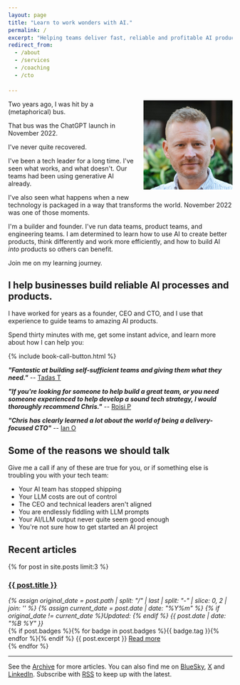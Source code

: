 ```yaml
---
layout: page
title: "Learn to work wonders with AI."
permalink: /
excerpt: "Helping teams deliver fast, reliable and profitable AI products and processes."
redirect_from:
  - /about
  - /services
  - /coaching
  - /cto

---
```


<img alt='Chris Parsons' src='/assets/img/chris-headshot-2022-cropped.jpg' class='rounded-lg' style='margin: 0 0 1em 1em; float: right; width:200px'/>

Two years ago, I was hit by a (metaphorical) bus.

That bus was the ChatGPT launch in November 2022.

I've never quite recovered.

I've been a tech leader for a long time. I've seen what works, and what doesn't. Our teams had been using generative AI already.

I've also seen what happens when a new technology is packaged in a way that transforms the world. November 2022 was one of those moments.

I'm a builder and founder. I've run data teams, product teams, and engineering teams. I am determined to learn how to use AI to create better products, think differently and work more efficiently, and how to build AI _into_ products so others can benefit.

Join me on my learning journey.

<script async data-uid="dadc23073e" src="https://chrismdp.kit.com/dadc23073e/index.js"></script>

## I help businesses build reliable AI processes and products.

I have worked for years as a founder, CEO and CTO, and I use that experience to guide teams to amazing AI products.

Spend thirty minutes with me, get some instant advice, and learn more about how I can help you:

{% include book-call-button.html %}

**_"Fantastic at building self-sufficient teams and giving them what they need."_** -- [Tadas T](https://www.linkedin.com/in/tamosauskas/)

**_"If you're looking for someone to help build a great team, or you need someone experienced to help develop a sound tech strategy, I would thoroughly recommend Chris."_** -- [Roisi P](https://www.linkedin.com/in/roisiproven/)

**_"Chris has clearly learned a lot about the world of being a delivery-focused CTO"_** -- [Ian O](https://www.linkedin.com/in/ianozsvald/)

<!--more-->

## Some of the reasons we should talk

Give me a call if any of these are true for you, or if something else is troubling you with your tech team:

- Your AI team has stopped shipping
- Your LLM costs are out of control
- The CEO and technical leaders aren't aligned
- You are endlessly fiddling with LLM prompts
- Your AI/LLM output never quite seem good enough
- You're not sure how to get started an AI project

## Recent articles

{% for post in site.posts limit:3 %}
   <div class="post-preview py-4">
   <h3><a href="{{ site.baseurl }}{{ post.url }}">{{ post.title }}</a></h3>

   <div style='font-style: italic' class="pb-1 post-date">
   {% assign original_date = post.path | split: "/" | last | split: "-" | slice: 0, 2 | join: '' %}
   {% assign current_date = post.date | date: "%Y%m" %}
   {% if original_date != current_date %}Updated: {% endif %}
   {{ post.date | date: "%B %Y" }}
   </div>
   {% if post.badges %}{% for badge in post.badges %}<span class="badge badge-{{ badge.type }}">{{ badge.tag }}</span>{% endfor %}{% endif %}
   {{ post.excerpt }}
   <a class='underline' href="{{ site.baseurl }}{{ post.url }}">Read more</a>
   </div>
{% endfor %}

<hr>

See the <a href="{{ site.baseurl }}/all/">Archive</a> for more articles. You can also find me on [BlueSky](https://bsky.app/profile/chrismdp.com), [X](https://x.com/chrismdp) and [LinkedIn](https://linkedin.com/in/chrisparsons). Subscribe with <a href="{{ site.baseurl }}/feed.xml">RSS</a> to keep up with the latest.
